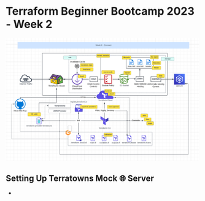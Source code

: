 # Terraform Beginner Bootcamp 2023 - Week 2

![screenshot](../assets/Week_2_diagram.png)

## Setting Up Terratowns Mock :globe_with_meridians: Server

- 
